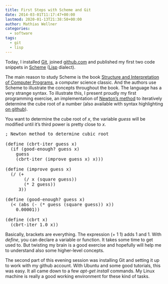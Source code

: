 ```yaml
---
title: First Steps with Scheme and Git
date: 2014-03-01T11:17:47+00:00
lastmod: 2020-01-13T21:38:50+00:00
author: Mathias Wellner
categories:
  - software
tags:
  - git
  - lisp
---
```

Today, I installed [Git](http://en.wikipedia.org/wiki/Git_%28software%29), joined [github.com](http://github.com) and published my first two code snippets in [Scheme](http://en.wikipedia.org/wiki/Scheme_%28programming_language%29) ([Lisp](http://en.wikipedia.org/wiki/Lisp_programming_language) dialect). 

The main reason to study Scheme is the book [Structure and Interpretation of Computer Programs](http://mitpress.mit.edu/sicp/), a computer science classic. And the authors use Scheme to illustrate the concepts throughout the book. The language has a very strange syntax. To illustrate this, I present proudly my first programming exercise, an implementation of [Newton&#8217;s method](http://en.wikipedia.org/wiki/Newton%27s_method) to iteratively determine the cube root of a number (also available with syntax highlighting [on github](https://github.com/mwellner/lisp/blob/master/cbrt.scm)). 

You want to determine the cube root of _x_, the variable _guess_ will be modified until it&#8217;s third power is pretty close to _x_.

<pre name="code" class="c#">; Newton method to determine cubic root

(define (cbrt-iter guess x)
  (if (good-enough? guess x)
    guess
    (cbrt-iter (improve guess x) x)))

(define (improve guess x)
  (/ (+
       (/ x (square guess))
       (* 2 guess))
     3))

(define (good-enough? guess x)
  (&lt; (abs (- (* guess (square guess)) x))
    0.00001))

(define (cbrt x)
  (cbrt-iter 1.0 x))
</pre>

Basically, brackets are everything. The expression (+&nbsp;1&nbsp;1) adds 1 and 1. With _define_, you can declare a variable or function. It takes some time to get used to. But twisting my brain is a good exercise and hopefully will help me to understand also some higher-level concepts. 

The second part of this evening session was installing Git and setting it up to work with my github account. With Ubuntu and some good tutorials, this was easy. It all came down to a few _apt-get install_ commands. My Linux machine is really a good working environment for these kind of tasks.